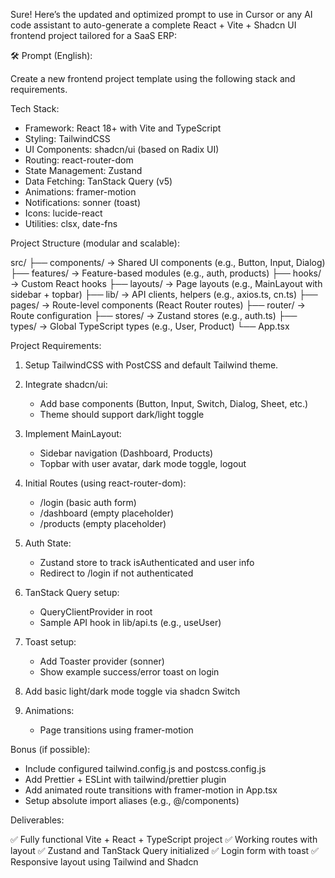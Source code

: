 Sure! Here’s the updated and optimized prompt to use in Cursor or any AI code assistant to auto-generate a complete React + Vite + Shadcn UI frontend project tailored for a SaaS ERP:

🛠️ Prompt (English):

Create a new frontend project template using the following stack and requirements.

Tech Stack:

- Framework: React 18+ with Vite and TypeScript
- Styling: TailwindCSS
- UI Components: shadcn/ui (based on Radix UI)
- Routing: react-router-dom
- State Management: Zustand
- Data Fetching: TanStack Query (v5)
- Animations: framer-motion
- Notifications: sonner (toast)
- Icons: lucide-react
- Utilities: clsx, date-fns

Project Structure (modular and scalable):

src/
├── components/ → Shared UI components (e.g., Button, Input, Dialog)
├── features/ → Feature-based modules (e.g., auth, products)
├── hooks/ → Custom React hooks
├── layouts/ → Page layouts (e.g., MainLayout with sidebar + topbar)
├── lib/ → API clients, helpers (e.g., axios.ts, cn.ts)
├── pages/ → Route-level components (React Router routes)
├── router/ → Route configuration
├── stores/ → Zustand stores (e.g., auth.ts)
├── types/ → Global TypeScript types (e.g., User, Product)
└── App.tsx

Project Requirements:

1. Setup TailwindCSS with PostCSS and default Tailwind theme.
2. Integrate shadcn/ui:

   - Add base components (Button, Input, Switch, Dialog, Sheet, etc.)
   - Theme should support dark/light toggle

3. Implement MainLayout:

   - Sidebar navigation (Dashboard, Products)
   - Topbar with user avatar, dark mode toggle, logout

4. Initial Routes (using react-router-dom):

   - /login (basic auth form)
   - /dashboard (empty placeholder)
   - /products (empty placeholder)

5. Auth State:

   - Zustand store to track isAuthenticated and user info
   - Redirect to /login if not authenticated

6. TanStack Query setup:

   - QueryClientProvider in root
   - Sample API hook in lib/api.ts (e.g., useUser)

7. Toast setup:

   - Add Toaster provider (sonner)
   - Show example success/error toast on login

8. Add basic light/dark mode toggle via shadcn Switch
9. Animations:

   - Page transitions using framer-motion

Bonus (if possible):

- Include configured tailwind.config.js and postcss.config.js
- Add Prettier + ESLint with tailwind/prettier plugin
- Add animated route transitions with framer-motion in App.tsx
- Setup absolute import aliases (e.g., @/components)

Deliverables:

✅ Fully functional Vite + React + TypeScript project
✅ Working routes with layout
✅ Zustand and TanStack Query initialized
✅ Login form with toast
✅ Responsive layout using Tailwind and Shadcn
